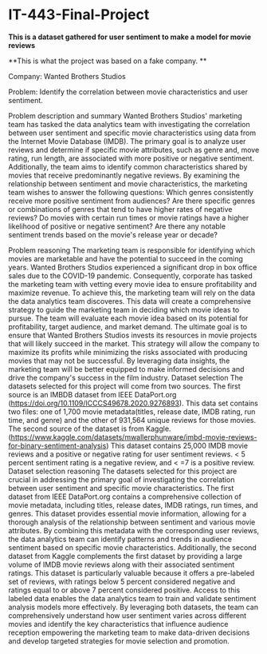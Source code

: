# IT-443-Final-Project
**This is a dataset gathered for user sentiment to make a model for movie reviews**

**This is what the project was based on a fake company. **

Company: Wanted Brothers Studios

Problem: Identify the correlation between movie characteristics and user sentiment. 

Problem description and summary
Wanted Brothers Studios' marketing team has tasked the data analytics team with investigating the correlation between user sentiment and specific movie characteristics using data from the Internet Movie Database (IMDB). The primary goal is to analyze user reviews and determine if specific movie attributes, such as genre and, move rating, run length, are associated with more positive or negative sentiment. Additionally, the team aims to identify common characteristics shared by movies that receive predominantly negative reviews.
By examining the relationship between sentiment and movie characteristics, the marketing team wishes to answer the following questions: Which genres consistently receive more positive sentiment from audiences? Are there specific genres or combinations of genres that tend to have higher rates of negative reviews? Do movies with certain run times or movie ratings have a higher likelihood of positive or negative sentiment? Are there any notable sentiment trends based on the movie's release year or decade?

Problem reasoning
The marketing team is responsible for identifying which movies are marketable and have the potential to succeed in the coming years. Wanted Brothers Studios experienced a significant drop in box office sales due to the COVID-19 pandemic. Consequently, corporate has tasked the marketing team with vetting every movie idea to ensure profitability and maximize revenue.
To achieve this, the marketing team will rely on the data the data analytics team discoveres. This data will create a comprehensive strategy to guide the marketing team in deciding which movie ideas to pursue. The team will evaluate each movie idea based on its potential for profitability, target audience, and market demand.
The ultimate goal is to ensure that Wanted Brothers Studios invests its resources in movie projects that will likely succeed in the market. This strategy will allow the company to maximize its profits while minimizing the risks associated with producing movies that may not be successful. By leveraging data insights, the marketing team will be better equipped to make informed decisions and drive the company's success in the film industry.
Dataset selection
	The datasets selected for this project will come from two sources. The first source is an IMBDB dataset from IEEE DataPort.org (https://doi.org/10.1109/ICCCS49678.2020.9276893). This data set contains two files: one of 1,700 movie metadata(titles, release date, IMDB rating, run time, and genre) and the other of 931,564 unique reviews for those movies. The second source of the dataset is from Kaggle. (https://www.kaggle.com/datasets/mwallerphunware/imbd-movie-reviews-for-binary-sentiment-analysis) This dataset contains 25,000 IMDB movie reviews and a positive or negative rating for user sentiment reviews. < 5 percent sentiment rating is a negative review, and < =7 is a positive review.  
Dataset selection reasoning
	The datasets selected for this project are crucial in addressing the primary goal of investigating the correlation between user sentiment and specific movie characteristics. The first dataset from IEEE DataPort.org contains a comprehensive collection of movie metadata, including titles, release dates, IMDB ratings, run times, and genres. This dataset provides essential movie information, allowing for a thorough analysis of the relationship between sentiment and various movie attributes. By combining this metadata with the corresponding user reviews, the data analytics team can identify patterns and trends in audience sentiment based on specific movie characteristics.
Additionally, the second dataset from Kaggle complements the first dataset by providing a large volume of IMDB movie reviews along with their associated sentiment ratings. This dataset is particularly valuable because it offers a pre-labeled set of reviews, with ratings below 5 percent considered negative and ratings equal to or above 7 percent considered positive. Access to this labeled data enables the data analytics team to train and validate sentiment analysis models more effectively. By leveraging both datasets, the team can comprehensively understand how user sentiment varies across different movies and identify the key characteristics that influence audience reception empowering the marketing team to make data-driven decisions and develop targeted strategies for movie selection and promotion.

